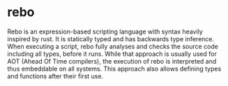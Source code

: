 # rebo

Rebo is an expression-based scripting language with syntax heavily inspired by rust.
It is statically typed and has backwards type inference.
When executing a script, rebo fully analyses and checks the source code
including all types, before it runs.
While that approach is usually used for AOT (Ahead Of Time compilers),
the execution of rebo is interpreted and thus embeddable on all systems.
This approach also allows defining types and functions after their first use.

